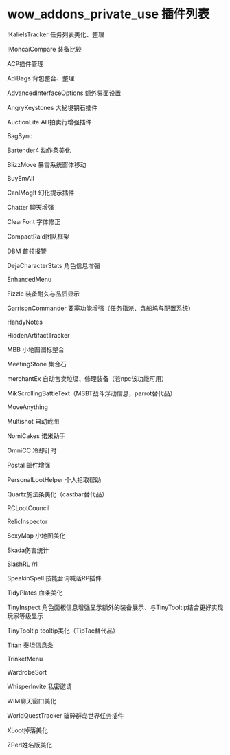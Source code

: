 wow_addons_private_use
插件列表
======================

!KalielsTracker 任务列表美化、整理

!MoncaiCompare 装备比较

ACP插件管理

AdiBags 背包整合、整理

AdvancedInterfaceOptions 额外界面设置

AngryKeystones 大秘境钥石插件

AuctionLite AH拍卖行增强插件

BagSync

Bartender4 动作条美化

BlizzMove 暴雪系统窗体移动

BuyEmAll

CanIMogIt 幻化提示插件

Chatter 聊天增强

ClearFont 字体修正

CompactRaid团队框架

DBM 首领报警

DejaCharacterStats 角色信息增强

EnhancedMenu

Fizzle 装备耐久与品质显示

GarrisonCommander 要塞功能增强（任务指派、含船坞与配置系统）

HandyNotes

HiddenArtifactTracker

MBB 小地图图标整合

MeetingStone 集合石

merchantEx 自动售卖垃圾、修理装备（若npc该功能可用）

MikScrollingBattleText（MSBT战斗浮动信息，parrot替代品）

MoveAnything 

Multishot 自动截图

NomiCakes 诺米助手

OmniCC 冷却计时

Postal 邮件增强

PersonalLootHelper 个人拾取帮助

Quartz施法条美化（castbar替代品）

RCLootCouncil

RelicInspector

SexyMap 小地图美化

Skada伤害统计

SlashRL /rl

SpeakinSpell 技能台词喊话RP插件

TidyPlates 血条美化

TinyInspect 角色面板信息增强显示额外的装备展示、与TinyTooltip结合更好实现玩家等级显示

TinyTooltip  tooltip美化（TipTac替代品）

Titan 泰坦信息条

TrinketMenu 

WardrobeSort

WhisperInvite 私密邀请

WIM聊天窗口美化

WorldQuestTracker 破碎群岛世界任务插件

XLoot掉落美化

ZPerl姓名版美化

